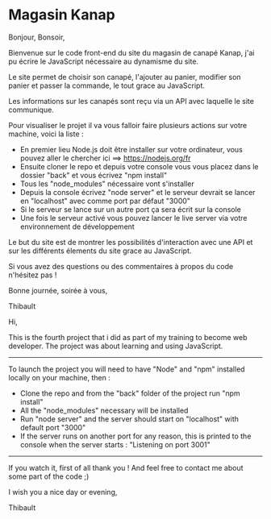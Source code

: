 # Magasin Kanap

Bonjour, Bonsoir,

Bienvenue sur le code front-end du site du magasin de canapé Kanap, j'ai pu écrire le JavaScript nécessaire au dynamisme du site.

Le site permet de choisir son canapé, l'ajouter au panier, modifier son panier et passer la commande, le tout grace au JavaScript.

Les informations sur les canapés sont reçu via un API avec laquelle le site communique.

Pour visualiser le projet il va vous falloir faire plusieurs actions sur votre machine, voici la liste :
* En premier lieu Node.js doit être installer sur votre ordinateur, vous pouvez aller le chercher ici ==> https://nodejs.org/fr
* Ensuite cloner le repo et depuis votre console vous vous placez dans le dossier "back" et vous écrivez "npm install"
* Tous les "node_modules" nécessaire vont s'installer
* Depuis la console écrivez "node server" et le serveur devrait se lancer en "localhost" avec comme port par défaut "3000"
* Si le serveur se lance sur un autre port ça sera écrit sur la console
* Une fois le serveur activé vous pouvez lancer le live server via votre environnement de développement

Le but du site est de montrer les possibilités d'interaction avec une API et sur les différents élements du site grace au JavaScript.

Si vous avez des questions ou des commentaires à propos du code n'hésitez pas !

Bonne journée, soirée à vous,

Thibault

Hi,

This is the fourth project that i did as part of my training to become web developer. The project was about learning and using JavaScript.

***
To launch the project you will need to have "Node" and "npm" installed locally on your machine, then :
* Clone the repo and from the "back" folder of the project run "npm install"
* All the "node_modules" necessary will be installed
* Run "node server" and the server should start on "localhost" with default port "3000"
* If the server runs on another port for any reason, this is printed to the console when the server starts : "Listening on port 3001"
***

If you watch it, first of all thank you ! And feel free to contact me about some part of the code ;)

I wish you a nice day or evening,

Thibault
